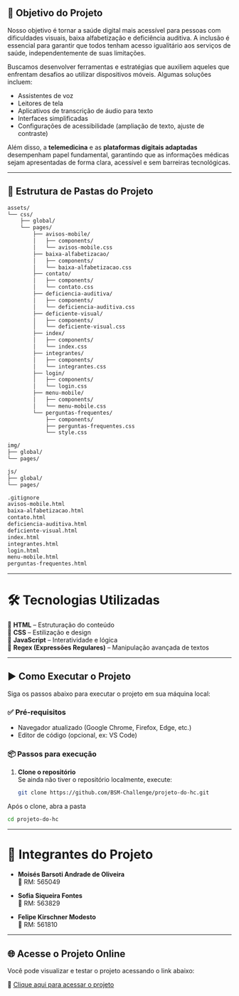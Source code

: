 ## 🎯 Objetivo do Projeto

Nosso objetivo é tornar a saúde digital mais acessível para pessoas com dificuldades visuais, baixa alfabetização e deficiência auditiva. A inclusão é essencial para garantir que todos tenham acesso igualitário aos serviços de saúde, independentemente de suas limitações.

Buscamos desenvolver ferramentas e estratégias que auxiliem aqueles que enfrentam desafios ao utilizar dispositivos móveis. Algumas soluções incluem:

- Assistentes de voz  
- Leitores de tela  
- Aplicativos de transcrição de áudio para texto  
- Interfaces simplificadas  
- Configurações de acessibilidade (ampliação de texto, ajuste de contraste)

Além disso, a **telemedicina** e as **plataformas digitais adaptadas** desempenham papel fundamental, garantindo que as informações médicas sejam apresentadas de forma clara, acessível e sem barreiras tecnológicas.

---

## 📁 Estrutura de Pastas do Projeto

```bash
assets/
└── css/
    ├── global/
    └── pages/
        ├── avisos-mobile/
        │   ├── components/
        │   └── avisos-mobile.css
        ├── baixa-alfabetizacao/
        │   ├── components/
        │   └── baixa-alfabetizacao.css
        ├── contato/
        │   ├── components/
        │   └── contato.css
        ├── deficiencia-auditiva/
        │   ├── components/
        │   └── deficiencia-auditiva.css
        ├── deficiente-visual/
        │   ├── components/
        │   └── deficiente-visual.css
        ├── index/
        │   ├── components/
        │   └── index.css
        ├── integrantes/
        │   ├── components/
        │   └── integrantes.css
        ├── login/
        │   ├── components/
        │   └── login.css
        ├── menu-mobile/
        │   ├── components/
        │   └── menu-mobile.css
        └── perguntas-frequentes/
            ├── components/
            ├── perguntas-frequentes.css
            └── style.css

img/
├── global/
└── pages/

js/
├── global/
└── pages/

.gitignore
avisos-mobile.html  
baixa-alfabetizacao.html  
contato.html  
deficiencia-auditiva.html  
deficiente-visual.html  
index.html  
integrantes.html  
login.html  
menu-mobile.html  
perguntas-frequentes.html

```
---

# 🛠️ Tecnologias Utilizadas

🔹 **HTML** – Estruturação do conteúdo  
🔹 **CSS** – Estilização e design  
🔹 **JavaScript** – Interatividade e lógica  
🔹 **Regex (Expressões Regulares)** – Manipulação avançada de textos  

---

## ▶️ Como Executar o Projeto

Siga os passos abaixo para executar o projeto em sua máquina local:

### ✅ Pré-requisitos

- Navegador atualizado (Google Chrome, Firefox, Edge, etc.)
- Editor de código (opcional, ex: VS Code)

### 📦 Passos para execução

1. **Clone o repositório**  
   Se ainda não tiver o repositório localmente, execute:

   ```bash
   git clone https://github.com/BSM-Challenge/projeto-do-hc.git
   ```
  Após o clone, abra a pasta
  ```bash
  cd projeto-do-hc
   ```
---

# 👥 Integrantes do Projeto

- **Moisés Barsoti Andrade de Oliveira**  
  📌 RM: 565049  

- **Sofia Siqueira Fontes**  
  📌 RM: 563829  

- **Felipe Kirschner Modesto**  
  📌 RM: 561810

---

## 🌐 Acesse o Projeto Online

Você pode visualizar e testar o projeto acessando o link abaixo:

🔗 [Clique aqui para acessar o projeto]()
